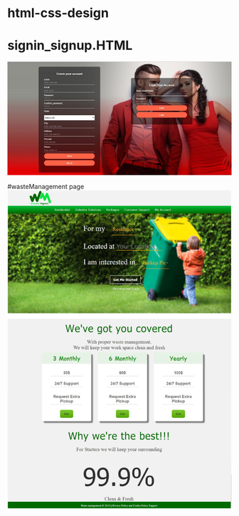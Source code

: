 # html-css-design


# signin_signup.HTML

![Image loginpage](https://github.com/sanjaybora15/html-css-design/blob/master/images/signin_signup.JPG)

#wasteManagement page
![Image wasteManagement](https://github.com/sanjaybora15/html-css-design/blob/master/images/waste.JPG)
